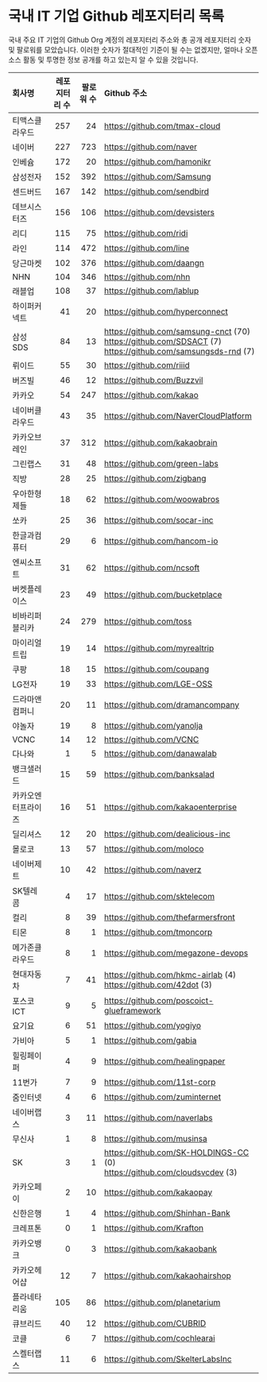 # 국내 IT 기업 Github 레포지터리 목록
국내 주요 IT 기업의 Github Org 계정의 레포지터리 주소와 총 공개 레포지터리 숫자 및 팔로워를 모았습니다. 이러한 숫자가 절대적인 기준이 될 수는 없겠지만, 얼마나 오픈 소스 활동 및 투명한 정보 공개를 하고 있는지 알 수 있을 것입니다.

<!-- MARKDOWN_TABLE(GITHUB): START -->

| **회사명** | **레포지터리 수** | **팔로워 수** | **Github 주소** |
|:---|---:|---:|:---|
| 티맥스클라우드 | 257 | 24 | https://github.com/tmax-cloud |
| 네이버 | 227 | 723 | https://github.com/naver |
| 인베슘 | 172 | 20 | https://github.com/hamonikr |
| 삼성전자 | 152 | 392 | https://github.com/Samsung |
| 센드버드 | 167 | 142 | https://github.com/sendbird |
| 데브시스터즈 | 156 | 106 | https://github.com/devsisters |
| 리디 | 115 | 75 | https://github.com/ridi |
| 라인 | 114 | 472 | https://github.com/line |
| 당근마켓 | 102 | 376 | https://github.com/daangn |
| NHN | 104 | 346 | https://github.com/nhn |
| 래블업 | 108 | 37 | https://github.com/lablup |
| 하이퍼커넥트 | 41 | 20 | https://github.com/hyperconnect |
| 삼성SDS | 84 | 13 | https://github.com/samsung-cnct (70)<br />https://github.com/SDSACT (7)<br />https://github.com/samsungsds-rnd (7) |
| 뤼이드 | 55 | 30 | https://github.com/riiid |
| 버즈빌 | 46 | 12 | https://github.com/Buzzvil |
| 카카오 | 54 | 247 | https://github.com/kakao |
| 네이버클라우드 | 43 | 35 | https://github.com/NaverCloudPlatform |
| 카카오브레인 | 37 | 312 | https://github.com/kakaobrain |
| 그린랩스 | 31 | 48 | https://github.com/green-labs |
| 직방 | 28 | 25 | https://github.com/zigbang |
| 우아한형제들 | 18 | 62 | https://github.com/woowabros |
| 쏘카 | 25 | 36 | https://github.com/socar-inc |
| 한글과컴퓨터 | 29 | 6 | https://github.com/hancom-io |
| 엔씨소프트 | 31 | 62 | https://github.com/ncsoft |
| 버켓플레이스 | 23 | 49 | https://github.com/bucketplace |
| 비바리퍼블리카 | 24 | 279 | https://github.com/toss |
| 마이리얼트립 | 19 | 14 | https://github.com/myrealtrip |
| 쿠팡 | 18 | 15 | https://github.com/coupang |
| LG전자 | 19 | 33 | https://github.com/LGE-OSS |
| 드라마앤컴퍼니 | 20 | 11 | https://github.com/dramancompany |
| 야놀자 | 19 | 8 | https://github.com/yanolja |
| VCNC | 14 | 12 | https://github.com/VCNC |
| 다나와 | 1 | 5 | https://github.com/danawalab |
| 뱅크샐러드 | 15 | 59 | https://github.com/banksalad |
| 카카오엔터프라이즈 | 16 | 51 | https://github.com/kakaoenterprise |
| 딜리셔스 | 12 | 20 | https://github.com/dealicious-inc |
| 몰로코 | 13 | 57 | https://github.com/moloco |
| 네이버제트 | 10 | 42 | https://github.com/naverz |
| SK텔레콤 | 4 | 17 | https://github.com/sktelecom |
| 컬리 | 8 | 39 | https://github.com/thefarmersfront |
| 티몬 | 8 | 1 | https://github.com/tmoncorp |
| 메가존클라우드 | 8 | 1 | https://github.com/megazone-devops |
| 현대자동차 | 7 | 41 | https://github.com/hkmc-airlab (4)<br />https://github.com/42dot (3) |
| 포스코ICT | 9 | 5 | https://github.com/poscoict-glueframework |
| 요기요 | 6 | 51 | https://github.com/yogiyo |
| 가비아 | 5 | 1 | https://github.com/gabia |
| 힐링페이퍼 | 4 | 9 | https://github.com/healingpaper |
| 11번가 | 7 | 9 | https://github.com/11st-corp |
| 줌인터넷 | 4 | 6 | https://github.com/zuminternet |
| 네이버랩스 | 3 | 11 | https://github.com/naverlabs |
| 무신사 | 1 | 8 | https://github.com/musinsa |
| SK | 3 | 1 | https://github.com/SK-HOLDINGS-CC (0)<br />https://github.com/cloudsvcdev (3) |
| 카카오페이 | 2 | 10 | https://github.com/kakaopay |
| 신한은행 | 1 | 4 | https://github.com/Shinhan-Bank |
| 크레프톤 | 0 | 1 | https://github.com/Krafton |
| 카카오뱅크 | 0 | 3 | https://github.com/kakaobank |
| 카카오헤어샵 | 12 | 7 | https://github.com/kakaohairshop |
| 플라네타리움 | 105 | 86 | https://github.com/planetarium |
| 큐브리드 | 40 | 12 | https://github.com/CUBRID |
| 코클 | 6 | 7 | https://github.com/cochlearai |
| 스켈터랩스 | 11 | 6 | https://github.com/SkelterLabsInc |

<!-- MARKDOWN_TABLE(GITHUB): END -->
